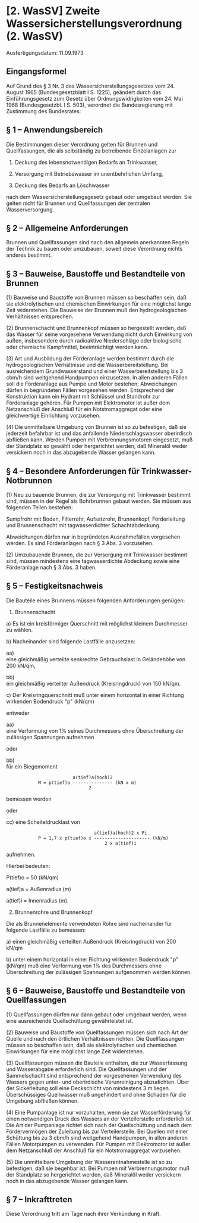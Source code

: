 # [2. WasSV] Zweite Wassersicherstellungsverordnung  (2. WasSV)

Ausfertigungsdatum: 11.09.1973

 

## Eingangsformel

Auf Grund des § 3 Nr. 3 des Wassersicherstellungsgesetzes vom 24. August 1965 (Bundesgesetzblatt I S. 1225), geändert durch das Einführungsgesetz zum Gesetz über Ordnungswidrigkeiten vom 24. Mai 1968 (Bundesgesetzbl. I S. 503), verordnet die Bundesregierung mit Zustimmung des Bundesrates:


## § 1 – Anwendungsbereich

Die Bestimmungen dieser Verordnung gelten für Brunnen und Quellfassungen, die als selbständig zu betreibende Einzelanlagen zur

1. Deckung des lebensnotwendigen Bedarfs an Trinkwasser,

2. Versorgung mit Betriebswasser im unentbehrlichen Umfang,

3. Deckung des Bedarfs an Löschwasser

nach dem Wassersicherstellungsgesetz gebaut oder umgebaut werden. Sie gelten nicht für Brunnen und Quellfassungen der zentralen Wasserversorgung.


## § 2 – Allgemeine Anforderungen

Brunnen und Quellfassungen sind nach den allgemein anerkannten Regeln der Technik zu bauen oder umzubauen, soweit diese Verordnung nichts anderes bestimmt.


## § 3 – Bauweise, Baustoffe und Bestandteile von Brunnen

(1) Bauweise und Baustoffe von Brunnen müssen so beschaffen sein, daß sie elektrolytischen und chemischen Einwirkungen für eine möglichst lange Zeit widerstehen. Die Bauweise der Brunnen muß den hydrogeologischen Verhältnissen entsprechen.

(2) Brunnenschacht und Brunnenkopf müssen so hergestellt werden, daß das Wasser für seine vorgesehene Verwendung nicht durch Einwirkung von außen, insbesondere durch radioaktive Niederschläge oder biologische oder chemische Kampfmittel, beeinträchtigt werden kann.

(3) Art und Ausbildung der Förderanlage werden bestimmt durch die hydrogeologischen Verhältnisse und die Wasserbereitstellung. Bei ausreichendem Grundwasserstand und einer Wasserbereitstellung bis 3 cbm/h sind weitgehend Handpumpen einzusetzen. In allen anderen Fällen soll die Förderanlage aus Pumpe und Motor bestehen; Abweichungen dürfen in begründeten Fällen vorgesehen werden. Entsprechend der Konstruktion kann ein Hydrant mit Schlüssel und Standrohr zur Förderanlage gehören. Für Pumpen mit Elektromotor ist außer dem Netzanschluß der Anschluß für ein Notstromaggregat oder eine gleichwertige Einrichtung vorzusehen.

(4) Die unmittelbare Umgebung von Brunnen ist so zu befestigen, daß sie jederzeit befahrbar ist und das anfallende Niederschlagswasser oberirdisch abfließen kann. Werden Pumpen mit Verbrennungsmotoren eingesetzt, muß der Standplatz so gewählt oder hergerichtet werden, daß Mineralöl weder versickern noch in das abzugebende Wasser gelangen kann.


## § 4 – Besondere Anforderungen für Trinkwasser-Notbrunnen

(1) Neu zu bauende Brunnen, die zur Versorgung mit Trinkwasser bestimmt sind, müssen in der Regel als Bohrbrunnen gebaut werden. Sie müssen aus folgenden Teilen bestehen:

  
Sumpfrohr mit Boden, Filterrohr, Aufsatzrohr, Brunnenkopf, Förderleitung und Brunnenschacht mit tagwasserdichter Schachtabdeckung.

Abweichungen dürfen nur in begründeten Ausnahmefällen vorgesehen werden. Es sind Förderanlagen nach § 3 Abs. 3 vorzusehen.

(2) Umzubauende Brunnen, die zur Versorgung mit Trinkwasser bestimmt sind, müssen mindestens eine tagwasserdichte Abdeckung sowie eine Förderanlage nach § 3 Abs. 3 haben.


## § 5 – Festigkeitsnachweis

Die Bauteile eines Brunnens müssen folgenden Anforderungen genügen:

1. Brunnenschacht

a) Es ist ein kreisförmiger Querschnitt mit möglichst kleinem Durchmesser zu wählen.

b) Nacheinander sind folgende Lastfälle anzusetzen:

aa)  
eine gleichmäßig verteilte senkrechte Gebrauchslast in Geländehöhe von 200 kN/qm,

bb)  
ein gleichmäßig verteilter Außendruck (Kreisringdruck) von 150 kN/qm.

c) Der Kreisringquerschnitt muß unter einem horizontal in einer Richtung wirkenden Bodendruck "p" (kN/qm)

entweder

aa)  
eine Verformung von 1% seines Durchmessers ohne Überschreitung der zulässigen Spannungen aufnehmen

oder

bb)  
für ein Biegemoment

  

                             a(tief)a(hoch)2
                M = p(tief)o --------------- (kN x m)
                                   2 

  
  
  
bemessen werden

oder

cc) eine Scheiteldrucklast von

  

                                     a(tief)a(hoch)2 x Pi
                P = 1,7 x p(tief)o x --------------------- (kN/m)
                                         2 x a(tief)i 

  
  
  
aufnehmen.

Hierbei bedeuten:

P(tief)o = 50 (kN/qm)

a(tief)a = Außenradius (m)

a(tief)i = Innenradius (m).

2. Brunnenrohre und Brunnenkopf

Die als Brunnenelemente verwendeten Rohre sind nacheinander für folgende Lastfälle zu bemessen:

a) einen gleichmäßig verteilten Außendruck (Kreisringdruck) von 200 kN/qm

b) unter einem horizontal in einer Richtung wirkenden Bodendruck "p" (kN/qm) muß eine Verformung von 1% des Durchmessers ohne Überschreitung der zulässigen Spannungen aufgenommen werden können.


## § 6 – Bauweise, Baustoffe und Bestandteile von Quellfassungen

(1) Quellfassungen dürfen nur dann gebaut oder umgebaut werden, wenn eine ausreichende Quellschüttung gewährleistet ist.

(2) Bauweise und Baustoffe von Quellfassungen müssen sich nach Art der Quelle und nach den örtlichen Verhältnissen richten. Die Quellfassungen müssen so beschaffen sein, daß sie elektrolytischen und chemischen Einwirkungen für eine möglichst lange Zeit widerstehen.

(3) Quellfassungen müssen die Bauteile enthalten, die zur Wasserfassung und Wasserabgabe erforderlich sind. Die Quellfassungen und der Sammelschacht sind entsprechend der vorgesehenen Verwendung des Wassers gegen unter- und oberirdische Verunreinigung abzudichten. Über der Sickerleitung soll eine Deckschicht von mindestens 3 m liegen. Überschüssiges Quellwasser muß ungehindert und ohne Schaden für die Umgebung abfließen können.

(4) Eine Pumpanlage ist nur vorzuhalten, wenn sie zur Wasserförderung für einen notwendigen Druck des Wassers an der Verteilerstelle erforderlich ist. Die Art der Pumpanlage richtet sich nach der Quellschüttung und nach dem Fördervermögen der Zuleitung bis zur Verteilerstelle. Bei Quellen mit einer Schüttung bis zu 3 cbm/h sind weitgehend Handpumpen, in allen anderen Fällen Motorpumpen zu verwenden. Für Pumpen mit Elektromotor ist außer dem Netzanschluß der Anschluß für ein Notstromaggregat vorzusehen.

(5) Die unmittelbare Umgebung der Wasserentnahmestelle ist so zu befestigen, daß sie begehbar ist. Bei Pumpen mit Verbrennungsmotor muß der Standplatz so hergerichtet werden, daß Mineralöl weder versickern noch in das abzugebende Wasser gelangen kann.


## § 7 – Inkrafttreten

Diese Verordnung tritt am Tage nach ihrer Verkündung in Kraft.
